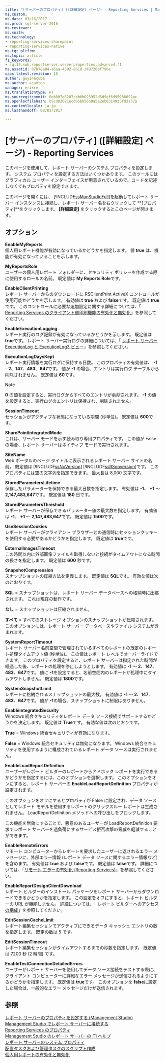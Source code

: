 ```yaml
---
title: "[サーバーのプロパティ] ([詳細設定] ページ) - Reporting Services | Microsoft Docs"
ms.custom: 
ms.date: 03/16/2017
ms.prod: sql-server-2016
ms.reviewer: 
ms.suite: 
ms.technology:
- reporting-services-sharepoint
- reporting-services-native
ms.tgt_pltfrm: 
ms.topic: article
f1_keywords:
- sql13.swb.reportserver.serverproperties.advanced.f1
ms.assetid: 07b78a84-a6aa-4502-861d-349720ef790e
caps.latest.revision: 18
author: guyinacube
ms.author: asaxton
manager: erikre
ms.translationtype: HT
ms.sourcegitcommit: 0eb007a5207ceb0b023952d5d9ef6d95986092ac
ms.openlocfilehash: b5cd82621ecd65bb56b8a5a2eb0314935fd3a37a
ms.contentlocale: ja-jp
ms.lasthandoff: 08/03/2017

---
```

# <a name="server-properties-advanced-page---reporting-services"></a>[サーバーのプロパティ] ([詳細設定] ページ) - Reporting Services
  このページを使用して、レポート サーバーのシステム プロパティを設定します。 システム プロパティを設定する方法はいくつかあります。 このツールにはグラフィカル ユーザー インターフェイスが用意されているので、コードを記述しなくてもプロパティを設定できます。  
  
 このページを開くには、 [!INCLUDE[ssManStudioFull](../../includes/ssmanstudiofull-md.md)]を起動してレポート サーバー インスタンスに接続し、レポート サーバー名を右クリックして **[プロパティ]**をクリックします。 **[詳細設定]** をクリックするとこのページが開きます。  
  
## <a name="options"></a>オプション  
 **EnableMyReports**  
 個人用レポート機能が有効になっているかどうかを指定します。 値 **true** は、機能が有効になっていることを示します。  
  
 **MyReportsRole**  
 ユーザーの個人用レポート フォルダーに、セキュリティ ポリシーを作成する際に使用するロールの名前。 既定値は **My Reports Role**です。  
  
 **EnableClientPrinting**  
 レポート サーバーからのダウンロードに RSClientPrint ActiveX コントロールが使用可能かどうかを示します。 有効値は **true** および **false**です。 既定値は **true**です。 このコントロールに必要な追加設定に関する詳細については、「 [Reporting Services のクライアント側印刷機能の有効化と無効化](../../reporting-services/report-server/enable-and-disable-client-side-printing-for-reporting-services.md)」を参照してください。  
  
 **EnableExecutionLogging**  
 レポート実行のログ記録が有効になっているかどうかを示します。 既定値は **true**です。 レポート サーバー実行ログの詳細については、「 [レポート サーバー ExecutionLog と ExecutionLog3 ビュー](../../reporting-services/report-server/report-server-executionlog-and-the-executionlog3-view.md)」を参照してください。  
  
 **ExecutionLogDaysKept**  
 レポート実行情報を実行ログに保持する日数。 このプロパティの有効値は、 **-1** - **2**、**147**、**483**、**647**です。 値が **-1** の場合、エントリは実行ログ テーブルから削除されません。 既定値は **60**です。  
 
> [!NOTE] 
> **0** の値を設定すると、実行ログからすべてのエントリが*削除*されます。 **-1** の値を設定すると、実行ログのエントリは保持され、削除されません。
  
 **SessionTimeout**  
 セッションがアクティブな状態になっている期間 (秒単位)。 既定値は **600**です。  
  
 **SharePointIntegratedMode**  
 これは、サーバー モードを示す読み取り専用プロパティです。 この値が False の場合、レポート サーバーはネイティブ モードで実行されます。  
  
 **SiteName**  
 Web ポータルのページ タイトルに表示されるレポート サーバー サイトの名前。 既定値は [!INCLUDE[ssNoVersion](../../includes/ssnoversion-md.md)] [!INCLUDE[ssRSnoversion](../../includes/ssrsnoversion-md.md)]です。 このプロパティには空の文字列を指定できます。 最大長は 8,000 文字です。  
  
 **StoredParametersLifetime**  
 保存したパラメーターを保持できる最大日数を指定します。 有効値は **-1**、 **+1** ～ **2,147,483,647**です。 既定値は **180** 日です。  
  
 **StoredParametersThreshold**  
 レポート サーバーが保存できるパラメーター値の最大数を指定します。 有効値は **-1**、 **+1** ～ **2,147,483,647**です。 既定値は **1500**です。  
  
 **UseSessionCookies**  
 レポート サーバーがクライアント ブラウザーとの通信時にセッションクッキーを使用する必要があるかどうかを指定します。 既定値は **true**です。  
  
 **ExternalImagesTimeout**  
 この時間以内に外部画像ファイルを取得しないと接続がタイムアウトになる時間の長さを指定します。 既定値は **600** 秒です。  
  
 **SnapshotCompression**  
 スナップショットの圧縮方法を定義します。 既定値は **SQL**です。 有効な値は次のとおりです。  
  
 **SQL** = スナップショットは、レポート サーバー データベースへの格納時に圧縮されます。 これは現在の動作です。  
  
 **なし** = スナップショットは圧縮されません。  
  
 **すべて** = すべてのストレージ オプションのスナップショットが圧縮されます。このオプションには、レポート サーバー データベースやファイル システムが含まれます。  
  
 **SystemReportTimeout**  
 レポート サーバー名前空間で管理されているすべてのレポートの既定のレポート処理タイムアウト値 (秒単位)。 この値はレポート レベルでオーバーライドできます。 このプロパティを設定すると、レポート サーバーは指定された時間が経過した後、レポートの処理を停止しようとします。 有効値は **-1** ～ **2**、**147**、**483**、**647**です。 値に **-1**を設定すると、名前空間内のレポートが処理中にタイムアウトしません。 既定値は **1800**です。  
  
 **SystemSnapshotLimit**  
 レポートに格納されるスナップショットの最大数。 有効値は **-1** ～ **2**、**147**、**483**、**647**です。 値が **-1**の場合、スナップショットに制限はありません。  
  
 **EnableIntegratedSecurity**  
 Windows 統合セキュリティをレポート データ ソース接続でサポートするかどうかを決定します。 既定値は **True**です。 有効な値は次のとおりです。  
  
 **True** = Windows 統合セキュリティが有効になります。  
  
 **False** = Windows 統合セキュリティは無効になります。 Windows 統合セキュリティを使用するように構成されているレポート データ ソースは実行されません。  
  
 **EnableLoadReportDefinition**  
 ユーザーがレポート ビルダーのレポートからアドホック レポートを実行できるかどうかを指定するには、このオプションを選択します。 このオプションをオンにすると、レポート サーバーの **EnableLoadReportDefinition** プロパティが設定されます。  
  
 このオプションをオフにするとプロパティが False に設定され、データ ソースとしてレポート モデルを使用するレポートのクリックスルー レポートは生成されません。 LoadReportDefinition メソッドへの呼び出しをブロックします。  
  
 この機能を無効にすることで、悪意のあるユーザーが LoadReportDefinition 要求でレポート サーバーを過負荷にするサービス拒否攻撃の脅威を軽減することができます。  
  
 **EnableRemoteErrors**  
 リモート コンピューターからレポートを要求したユーザーに返されるエラー メッセージに、外部エラー情報 (レポート データ ソースに関するエラー情報など) を含めます。 有効値は **true** および **false**です。 既定値は **false**です。 詳細については、「[リモート エラーの有効化 (Reporting Services)](../../reporting-services/report-server/enable-remote-errors-reporting-services.md)」を参照してください。  
  
 **EnableReportDesignClientDownload**  
 レポート ビルダーのインストール パッケージをレポート サーバーからダウンロードできるかどうかを指定します。 この設定をオフにすると、レポート ビルダーの URL が機能しません。 詳細については、「 [レポート ビルダーへのアクセスの構成](../../reporting-services/report-server/configure-report-builder-access.md)」を参照してください。  
  
 **EditSessionCacheLimit**  
 レポート編集セッションでアクティブにできるデータ キャッシュ エントリの数を指定します。 既定の数は 5 です。  
  
 **EditSessionTimeout**  
 レポート編集セッションがタイムアウトするまでの秒数を指定します。 既定値は 7200 秒 (2 時間) です。  
  
 **EnableTestConnectionDetailedErrors**  
 ユーザーがレポート サーバーを使用してデータ ソース接続をテストする際に、クライアント コンピューターに詳細なエラー メッセージが送信されるようにするかどうかを指定します。 既定値は **true**です。 このオプションを **false**に設定した場合は、一般的なエラー メッセージだけが送信されます。  
  
## <a name="see-also"></a>参照  
 [レポート サーバーのプロパティを設定する (Management Studio)](../../reporting-services/tools/set-report-server-properties-management-studio.md)   
 [Management Studio でレポート サーバーに接続する](../../reporting-services/tools/connect-to-a-report-server-in-management-studio.md)   
 [Reporting Services のプロパティ](../../reporting-services/report-server-web-service/net-framework/reporting-services-properties.md)   
 [Management Studio のレポート サーバーの F1 ヘルプ](../../reporting-services/tools/report-server-in-management-studio-f1-help.md)   
 [レポート サーバーのシステム プロパティ](../../reporting-services/report-server-web-service/net-framework/reporting-services-properties-report-server-system-properties.md)   
 [配置タスクおよび管理タスクのスクリプト作成](../../reporting-services/tools/script-deployment-and-administrative-tasks.md)   
 [個人用レポートの有効化と無効化](../../reporting-services/report-server/enable-and-disable-my-reports.md)  
  
  

